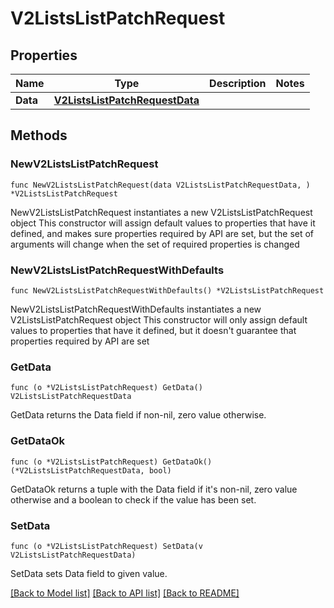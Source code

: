 # V2ListsListPatchRequest

## Properties

Name | Type | Description | Notes
------------ | ------------- | ------------- | -------------
**Data** | [**V2ListsListPatchRequestData**](V2ListsListPatchRequestData.md) |  | 

## Methods

### NewV2ListsListPatchRequest

`func NewV2ListsListPatchRequest(data V2ListsListPatchRequestData, ) *V2ListsListPatchRequest`

NewV2ListsListPatchRequest instantiates a new V2ListsListPatchRequest object
This constructor will assign default values to properties that have it defined,
and makes sure properties required by API are set, but the set of arguments
will change when the set of required properties is changed

### NewV2ListsListPatchRequestWithDefaults

`func NewV2ListsListPatchRequestWithDefaults() *V2ListsListPatchRequest`

NewV2ListsListPatchRequestWithDefaults instantiates a new V2ListsListPatchRequest object
This constructor will only assign default values to properties that have it defined,
but it doesn't guarantee that properties required by API are set

### GetData

`func (o *V2ListsListPatchRequest) GetData() V2ListsListPatchRequestData`

GetData returns the Data field if non-nil, zero value otherwise.

### GetDataOk

`func (o *V2ListsListPatchRequest) GetDataOk() (*V2ListsListPatchRequestData, bool)`

GetDataOk returns a tuple with the Data field if it's non-nil, zero value otherwise
and a boolean to check if the value has been set.

### SetData

`func (o *V2ListsListPatchRequest) SetData(v V2ListsListPatchRequestData)`

SetData sets Data field to given value.



[[Back to Model list]](../README.md#documentation-for-models) [[Back to API list]](../README.md#documentation-for-api-endpoints) [[Back to README]](../README.md)


